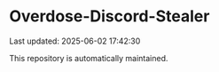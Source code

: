 # Overdose-Discord-Stealer

Last updated: 2025-06-02 17:42:30

This repository is automatically maintained.
